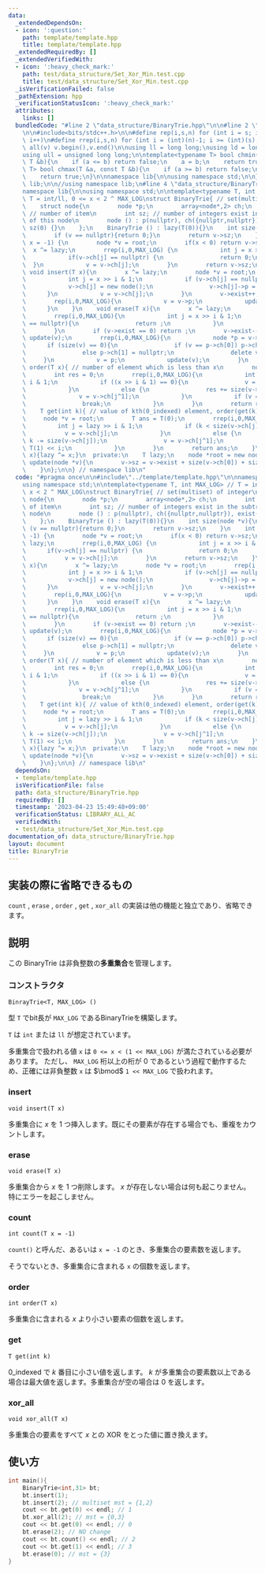 ```yaml
---
data:
  _extendedDependsOn:
  - icon: ':question:'
    path: template/template.hpp
    title: template/template.hpp
  _extendedRequiredBy: []
  _extendedVerifiedWith:
  - icon: ':heavy_check_mark:'
    path: test/data_structure/Set_Xor_Min.test.cpp
    title: test/data_structure/Set_Xor_Min.test.cpp
  _isVerificationFailed: false
  _pathExtension: hpp
  _verificationStatusIcon: ':heavy_check_mark:'
  attributes:
    links: []
  bundledCode: "#line 2 \"data_structure/BinaryTrie.hpp\"\n\n#line 2 \"template/template.hpp\"\
    \n\n#include<bits/stdc++.h>\n\n#define rep(i,s,n) for (int i = s; i < (int)(n);\
    \ i++)\n#define rrep(i,s,n) for (int i = (int)(n)-1; i >= (int)(s); i--)\n#define\
    \ all(v) v.begin(),v.end()\n\nusing ll = long long;\nusing ld = long double;\n\
    using ull = unsigned long long;\n\ntemplate<typename T> bool chmin(T &a, const\
    \ T &b){\n    if (a <= b) return false;\n    a = b;\n    return true;\n}\ntemplate<typename\
    \ T> bool chmax(T &a, const T &b){\n    if (a >= b) return false;\n    a = b;\n\
    \    return true;\n}\n\nnamespace lib{\n\nusing namespace std;\n\n} // namespace\
    \ lib;\n\n//using namespace lib;\n#line 4 \"data_structure/BinaryTrie.hpp\"\n\n\
    namespace lib{\n\nusing namespace std;\n\ntemplate<typename T, int MAX_LOG> //\
    \ T = int/ll, 0 <= x < 2 ^ MAX_LOG\nstruct BinaryTrie{ // set(multiset) of integer\n\
    \    struct node{\n        node *p;\n        array<node*,2> ch;\n        int exist;\
    \ // number of item\n        int sz; // number of integers exist in the subtree\
    \ of this node\n        node () : p(nullptr), ch({nullptr,nullptr}), exist(0),\
    \ sz(0) {}\n    };\n    BinaryTrie () : lazy(T(0)){}\n    int size(node *v){\n\
    \        if (v == nullptr){return 0;}\n        return v->sz;\n    }\n    int count(T\
    \ x = -1) {\n        node *v = root;\n        if(x < 0) return v->sz;\n      \
    \  x ^= lazy;\n        rrep(i,0,MAX_LOG) {\n            int j = x >> i & 1;\n\
    \            if(v->ch[j] == nullptr) {\n                return 0;\n          \
    \  }\n            v = v->ch[j];\n        }\n        return v->sz;\n    }\n   \
    \ void insert(T x){\n        x ^= lazy;\n        node *v = root;\n        rrep(i,0,MAX_LOG){\n\
    \            int j = x >> i & 1;\n            if (v->ch[j] == nullptr){\n    \
    \            v->ch[j] = new node();\n                v->ch[j]->p = v;\n      \
    \      }\n            v = v->ch[j];\n        }\n        v->exist++;\n        update(v);\n\
    \        rep(i,0,MAX_LOG){\n            v = v->p;\n            update(v);\n  \
    \      }\n    }\n    void erase(T x){\n        x ^= lazy;\n        node *v = root;\n\
    \        rrep(i,0,MAX_LOG){\n            int j = x >> i & 1;\n            if (v->ch[j]\
    \ == nullptr){\n                return ;\n            }\n            v = v->ch[j];\n\
    \        }\n        if (v->exist == 0) return ;\n        v->exist--;\n       \
    \ update(v);\n        rrep(i,0,MAX_LOG){\n            node *p = v->p;\n      \
    \      if (size(v) == 0){\n                if (v == p->ch[0]) p->ch[0] = nullptr;\n\
    \                else p->ch[1] = nullptr;\n                delete v;\n       \
    \     }\n            v = p;\n            update(v);\n        }\n    }\n    int\
    \ order(T x){ // number of element which is less than x\n        node *v = root;\n\
    \        int res = 0;\n        rrep(i,0,MAX_LOG){\n            int j = lazy >>\
    \ i & 1;\n            if ((x >> i & 1) == 0){\n                v = v->ch[j];\n\
    \            }\n            else {\n                res += size(v->ch[j]);\n \
    \               v = v->ch[j^1];\n            }\n            if (v == nullptr){\n\
    \                break;\n            }\n        }\n        return res;\n    }\n\
    \    T get(int k){ // value of kth(0_indexed) element, order(get(k)) = k\n   \
    \     node *v = root;\n        T ans = T(0);\n        rrep(i,0,MAX_LOG){\n   \
    \         int j = lazy >> i & 1;\n            if (k < size(v->ch[j])){\n     \
    \           v = v->ch[j];\n            }\n            else {\n               \
    \ k -= size(v->ch[j]);\n                v = v->ch[j^1];\n                ans |=\
    \ T(1) << i;\n            }\n        }\n        return ans;\n    }\n    void xor_all(T\
    \ x){lazy ^= x;}\n  private:\n    T lazy;\n    node *root = new node();\n    void\
    \ update(node *v){\n        v->sz = v->exist + size(v->ch[0]) + size(v->ch[1]);\n\
    \    }\n};\n\n} // namespace lib\n"
  code: "#pragma once\n\n#include\"../template/template.hpp\"\n\nnamespace lib{\n\n\
    using namespace std;\n\ntemplate<typename T, int MAX_LOG> // T = int/ll, 0 <=\
    \ x < 2 ^ MAX_LOG\nstruct BinaryTrie{ // set(multiset) of integer\n    struct\
    \ node{\n        node *p;\n        array<node*,2> ch;\n        int exist; // number\
    \ of item\n        int sz; // number of integers exist in the subtree of this\
    \ node\n        node () : p(nullptr), ch({nullptr,nullptr}), exist(0), sz(0) {}\n\
    \    };\n    BinaryTrie () : lazy(T(0)){}\n    int size(node *v){\n        if\
    \ (v == nullptr){return 0;}\n        return v->sz;\n    }\n    int count(T x =\
    \ -1) {\n        node *v = root;\n        if(x < 0) return v->sz;\n        x ^=\
    \ lazy;\n        rrep(i,0,MAX_LOG) {\n            int j = x >> i & 1;\n      \
    \      if(v->ch[j] == nullptr) {\n                return 0;\n            }\n \
    \           v = v->ch[j];\n        }\n        return v->sz;\n    }\n    void insert(T\
    \ x){\n        x ^= lazy;\n        node *v = root;\n        rrep(i,0,MAX_LOG){\n\
    \            int j = x >> i & 1;\n            if (v->ch[j] == nullptr){\n    \
    \            v->ch[j] = new node();\n                v->ch[j]->p = v;\n      \
    \      }\n            v = v->ch[j];\n        }\n        v->exist++;\n        update(v);\n\
    \        rep(i,0,MAX_LOG){\n            v = v->p;\n            update(v);\n  \
    \      }\n    }\n    void erase(T x){\n        x ^= lazy;\n        node *v = root;\n\
    \        rrep(i,0,MAX_LOG){\n            int j = x >> i & 1;\n            if (v->ch[j]\
    \ == nullptr){\n                return ;\n            }\n            v = v->ch[j];\n\
    \        }\n        if (v->exist == 0) return ;\n        v->exist--;\n       \
    \ update(v);\n        rrep(i,0,MAX_LOG){\n            node *p = v->p;\n      \
    \      if (size(v) == 0){\n                if (v == p->ch[0]) p->ch[0] = nullptr;\n\
    \                else p->ch[1] = nullptr;\n                delete v;\n       \
    \     }\n            v = p;\n            update(v);\n        }\n    }\n    int\
    \ order(T x){ // number of element which is less than x\n        node *v = root;\n\
    \        int res = 0;\n        rrep(i,0,MAX_LOG){\n            int j = lazy >>\
    \ i & 1;\n            if ((x >> i & 1) == 0){\n                v = v->ch[j];\n\
    \            }\n            else {\n                res += size(v->ch[j]);\n \
    \               v = v->ch[j^1];\n            }\n            if (v == nullptr){\n\
    \                break;\n            }\n        }\n        return res;\n    }\n\
    \    T get(int k){ // value of kth(0_indexed) element, order(get(k)) = k\n   \
    \     node *v = root;\n        T ans = T(0);\n        rrep(i,0,MAX_LOG){\n   \
    \         int j = lazy >> i & 1;\n            if (k < size(v->ch[j])){\n     \
    \           v = v->ch[j];\n            }\n            else {\n               \
    \ k -= size(v->ch[j]);\n                v = v->ch[j^1];\n                ans |=\
    \ T(1) << i;\n            }\n        }\n        return ans;\n    }\n    void xor_all(T\
    \ x){lazy ^= x;}\n  private:\n    T lazy;\n    node *root = new node();\n    void\
    \ update(node *v){\n        v->sz = v->exist + size(v->ch[0]) + size(v->ch[1]);\n\
    \    }\n};\n\n} // namespace lib\n"
  dependsOn:
  - template/template.hpp
  isVerificationFile: false
  path: data_structure/BinaryTrie.hpp
  requiredBy: []
  timestamp: '2023-04-23 15:49:48+09:00'
  verificationStatus: LIBRARY_ALL_AC
  verifiedWith:
  - test/data_structure/Set_Xor_Min.test.cpp
documentation_of: data_structure/BinaryTrie.hpp
layout: document
title: BinaryTrie
---
```


## 実装の際に省略できるもの

`count` , `erase` , `order` , `get` , `xor_all` の実装は他の機能と独立であり、省略できます。

## 説明

この BinaryTrie は非負整数の**多重集合**を管理します。

### コンストラクタ

`BinrayTrie<T, MAX_LOG> ()`

型 `T` でbit長が `MAX_LOG` であるBinaryTrieを構築します。

`T` は `int` または `ll` が想定されています。

多重集合で扱われる値 `x` は `0 <= x < (1 << MAX_LOG)` が満たされている必要があります。
ただし、 `MAX_LOG` 桁以上の桁が $0$ であるという過程で動作するため、正確には非負整数 `x` は $\bmod$ `1 << MAX_LOG` で扱われます。

### insert

`void insert(T x)`

多重集合に $x$ を $1$ つ挿入します。既にその要素が存在する場合でも、重複をカウントします。

### erase

`void erase(T x)`

多重集合から $x$ を $1$ つ削除します。 $x$ が存在しない場合は何も起こりません。特にエラーを起こしません。

### count

`int count(T x = -1)`

`count()` と呼んだ、あるいは `x = -1` のとき、多重集合の要素数を返します。

そうでないとき、多重集合に含まれる `x` の個数を返します。

### order

`int order(T x)`

多重集合に含まれる $x$ より小さい要素の個数を返します。

### get

`T get(int k)`

0_indexed で $k$ 番目に小さい値を返します。 $k$ が多重集合の要素数以上である場合は最大値を返します。多重集合が空の場合は $0$ を返します。

### xor_all

`void xor_all(T x)`

多重集合の要素をすべて $x$ との XOR をとった値に置き換えます。


## 使い方

```cpp
int main(){
    BinaryTrie<int,31> bt;
    bt.insert(1);
    bt.insert(2); // multiset mst = {1,2}
    cout << bt.get(0) << endl; // 1
    bt.xor_all(2); // mst = {0,3}
    cout << bt.get(0) << endl; // 0
    bt.erase(2); // NO change
    cout << bt.count() << endl; // 2
    cout << bt.get(1) << endl; // 3
    bt.erase(0); // mst = {3}
}

```